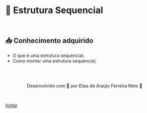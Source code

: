 <h1>🧱 Estrutura Sequencial</h1>

<br>

<h2> 📥 Conhecimento adquirido </h2>

- O que é uma estrutura sequencial;
- Como montar uma estrutura sequencial;

<br><br>

<p align="center"> Desenvolvido com 💜 por Elias de Araújo Ferreira Neto 👋 <p>

<br>

<a href="./README.md">Voltar</a>